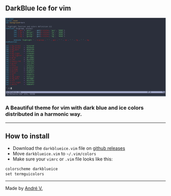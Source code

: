 ## DarkBlue Ice for vim

<img src='images/example.jpg'>

### A Beautiful theme for vim with dark blue and ice colors distributed in a harmonic way.

---

## How to install
* Download the `darkblueice.vim` file on [github releases](https://github.com/Dedsd/DarkBlue-Ice-for-vim/releases)
* Move `darkblueice.vim` to `~/.vim/colors`
* Make sure your `vimrc` or `.vim` file looks like this:
```
colorscheme darkblueice
set termguicolors
```

---

Made by [André V.](https://github.com/Dedsd)